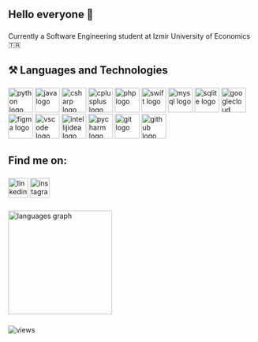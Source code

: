 <h2 align="left">Hello everyone 👋</h2>

###

<p align="left">Currently a Software Engineering student at Izmir University of Economics 🇹🇷</p>

###

<h2 align="left">⚒️ Languages and Technologies</h2>

###

<div align="left">
  <img src="https://skillicons.dev/icons?i=py" height="50" alt="python logo"  />
  <img src="https://skillicons.dev/icons?i=java" height="50" alt="java logo"  />
  <img src="https://skillicons.dev/icons?i=cs" height="50" alt="csharp logo"  />
  <img src="https://skillicons.dev/icons?i=cpp" height="50" alt="cplusplus logo"  />
  <img src="https://skillicons.dev/icons?i=php" height="50" alt="php logo"  />
  <img src="https://skillicons.dev/icons?i=swift" height="50" alt="swift logo"  />
  <img src="https://skillicons.dev/icons?i=mysql" height="50" alt="mysql logo"   />
  <img src="https://skillicons.dev/icons?i=sqlite" height="50" alt="sqlite logo"  />
  <img src="https://skillicons.dev/icons?i=gcp" height="50" alt="googlecloud logo"  />
  <img src="https://skillicons.dev/icons?i=figma" height="50" alt="figma logo"  />
  <img src="https://skillicons.dev/icons?i=vscode" height="50" alt="vscode logo"  />
  <img src="https://skillicons.dev/icons?i=idea" height="50" alt="intellijidea logo"  />
  <img src="https://skillicons.dev/icons?i=pycharm" height="50" alt="pycharm logo"  />
  <img src="https://skillicons.dev/icons?i=git" height="50" alt="git logo"  />
  <img src="https://skillicons.dev/icons?i=github" height="50" alt="github logo"  />
</div>

###
</div>

###

<h2 align="left">Find me on: </h2>

###

<div align="left">
  <img src="https://skillicons.dev/icons?i=linkedin" height="40" alt="linkedin logo"  />
  <img src="https://skillicons.dev/icons?i=instagram" height="40" alt="instagram logo"  />
</div>

###

<div align="left">
  <img src="https://github-readme-stats.vercel.app/api/top-langs?username=kerimkarakan&locale=en&hide_title=false&layout=compact&card_width=350&langs_count=12&theme=highcontrast&hide_border=false&order=2" height="210" alt="languages graph"  />
</div>

###

<div align="left">
  <img src="https://komarev.com/ghpvc/?username=kerimkarakan&label=Views&color=lightgrey&style=flat" alt="views"/>
</div>

###
